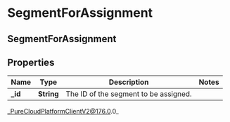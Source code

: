 # SegmentForAssignment

## SegmentForAssignment

## Properties

|Name | Type | Description | Notes|
|------------ | ------------- | ------------- | -------------|
| **_id** | **String** | The ID of the segment to be assigned. | |



_PureCloudPlatformClientV2@176.0.0_
